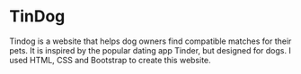# TinDog

Tindog is a website that helps dog owners find compatible matches for their pets. It is inspired by the popular dating app Tinder, but designed for dogs. I used HTML, CSS and Bootstrap to create this website.

